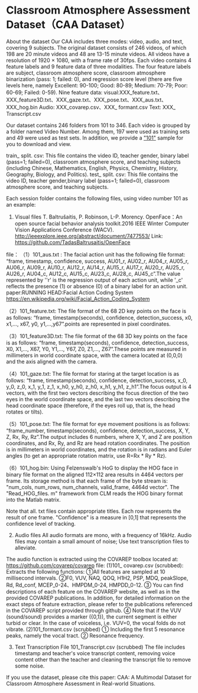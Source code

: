 # Classroom Atmosphere Assessment Dataset（CAA Dataset）

About the dataset
Our CAA includes three modes: video, audio, and text, covering 9 subjects.
The original dataset consists of 246 videos, of which 198 are 20 minute videos and 48 are 13-15 minute videos. All videos have a resolution of 1920 × 1080, with a frame rate of 30fps.
Each video contains 4 feature labels and 9 feature data of three modalities. The four feature labels are subject, classroom atmosphere score, classroom atmosphere binarization (pass: 1; failed: 0), and regression score level (there are five levels here, namely Excellent: 90-100; Good: 80-89; Medium: 70-79; Poor: 60-69; Failed: 0-59). Nine feature data: 
                    visual:XXX_feature.txt、XXX_feature3D.txt、XXX_gaze.txt、XXX_pose.txt、XXX_aus.txt、XXX_hog.bin
                    Audio: XXX_covarep.csv、XXX_ formant.csv
                    Text: XXX_ Transcript.csv

Our dataset contains 246 folders from 101 to 346. Each video is grouped by a folder named Video Number. Among them, 197 were used as training sets and 49 were used as test sets. In addition, we provide a ["101"](https://drive.google.com/drive/folders/1Z_3jdWPaPxg2KNuGlt3dpec2ZZ6poklg?usp=share_link) sample for you to download and view.


train_ split. csv: This file contains the video ID, teacher gender, binary label (pass=1; failed=0), classroom atmosphere score, and teaching subjects (including Chinese, Mathematics, English, Physics, Chemistry, History, Geography, Biology, and Politics).
test_ split. csv: This file contains the video ID, teacher gender,binary label (pass=1; failed=0), classroom atmosphere score, and teaching subjects.

Each session folder contains the following files, using video number 101 as an example:


1. Visual files
T. Baltrušaitis, P. Robinson, L-P. Morency. OpenFace：An open source facial behavior analysis toolkit.2016 IEEE Winter Computer Vision Applications Conference (WACV).
http://ieeexplore.ieee.org/abstract/document/7477553/
Link: https://github.com/TadasBaltrusaitis/OpenFace

file：
（1）101_aus.txt :
The facial action unit has the following file format:
“frame, timestamp, confidence, success, AU01_r, AU02_r, AU04_r, AU05_r, AU06_r, AU09_r, AU10_r, AU12_r, AU14_r, AU15_r, AU17_r, AU20_r, AU25_r, AU26_r, AU04_c, AU12_c, AU15_c, AU23_c, AU28_c, AU45_c”.The value represented by ''r' is the regression output of each action unit, while '_c' reflects the presence (1) or absence (0) of a binary label for an action unit.
paper:RUNNING HEAD:Facial Action Coding System
https://en.wikipedia.org/wiki/Facial_Action_Coding_System

（2）101_feature.txt:
The file format of the 68 2D key points on the face is as follows:
“frame, timestamp(seconds), confidence, detection_success, x0, x1,…, x67, y0, y1,…,y67”.points are represented in pixel coordinates.

（3）101_feature3D.txt:
The file format of the 68 3D key points on the face is as follows:
“frame, timestamp(seconds), confidence, detection_success, X0, X1,…, X67, Y0, Y1,…, Y67, Z0, Z1,…, Z67”.These points are measured in millimeters in world coordinate space, with the camera located at (0,0,0) and the axis aligned with the camera.


（4）101_gaze.txt:
The file format for staring at the target location is as follows:
“frame, timestamp(seconds), confidence, detection_success, x_0, y_0, z_0, x_1, y_1, z_1, x_h0, y_h0, z_h0, x_h1, y_h1, z_h1”.The focus output is 4 vectors, with the first two vectors describing the focus direction of the two eyes in the world coordinate space, and the last two vectors describing the head coordinate space (therefore, if the eyes roll up, that is, the head rotates or tilts).

（5）101_pose.txt:
The file format for eye movement positions is as follows:
“frame_number, timestamp(seconds), confidence, detection_success, X, Y, Z, Rx, Ry, Rz”.The output includes 6 numbers, where X, Y, and Z are position coordinates, and Rx, Ry, and Rz are head rotation coordinates. The position is in millimeters in world coordinates, and the rotation is in radians and Euler angles (to get an appropriate rotation matrix, use R=Rx * Ry * Rz).

（6）101_hog.bin:
Using Felzenswalb's HoG to display the HOG face in binary file format on the aligned 112×112 area results in 4464 vectors per frame. Its storage method is that each frame of the byte stream is: "num_cols, num_rows, num_channels, valid_frame, 4464d vector". The "Read_HOG_files. m" framework from CLM reads the HOG binary format into the Matlab matrix.

Note that all. txt files contain appropriate titles. Each row represents the result of one frame.
"Confidence" is a measure in [0,1] that represents the confidence level of tracking.

2. Audio files
All audio formats are mono, with a frequency of 16kHz. Audio files may contain a small amount of noise; Use text transcription files to alleviate.

The audio function is extracted using the COVAREP toolbox located at: https://github.com/covarep/covarep
file:
(1)101_ covarep.csv (scrubbed): Extracts the following functions:
①All features are sampled at 10 millisecond intervals.
②F0, VUV, NAQ, QOQ, H1H2, PSP, MDQ, peakSlope, Rd, Rd_conf, MCEP_0-24、HMPDM_0-24, HMPDD_0-12.
③ You can find descriptions of each feature on the COVAREP website, as well as in the provided COVAREP publications. In addition, for detailed information on the exact steps of feature extraction, please refer to the publications referenced in the COVAREP script provided through github.
④ Note that if the VUV (sound/sound) provides a marker ({0,1}), the current segment is either turbid or clear. In the case of voiceless, i.e. VUV=0, the vocal folds do not vibrate.
(2)101_formant.csv (scrubbed)
① Including the first 5 resonance peaks, namely the vocal tract.
② Resonance frequency.

3. Text Transcription File
101_Transcript.csv (scrubbed)
The file includes timestamp and teacher's voice transcript content, removing voice content other than the teacher and cleaning the transcript file to remove some noise.

If you use the dataset, please cite this paper:
CAA: A Multimodal Dataset for Classroom Atmosphere Assessment in Real-world Situations.

